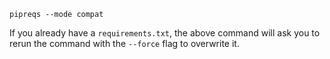 

```
pipreqs --mode compat
```

If you already have a `requirements.txt`, the above command will ask you to
rerun the command with the `--force` flag to overwrite it.
